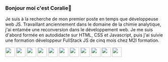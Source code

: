 ### Bonjour moi c'est Coralie👋

Je suis à la recherche de mon premier poste en temps que développeuse web JS.
Travaillant anciennement dans le domaine de la chimie analytique, j'ai entamée une reconversion dans le développement web. 
Je me suis d'abord formée en autodidacte sur HTML, CSS et Javascript, puis j'ai suivie une formation développeur FullStack JS de cinq mois chez M2I formation.


<img width="30px" src="https://cdn.jsdelivr.net/gh/devicons/devicon/icons/html5/html5-plain-wordmark.svg" /> <img width="30px"  src="https://cdn.jsdelivr.net/gh/devicons/devicon/icons/css3/css3-plain-wordmark.svg" /> <img  width="30px" src="https://cdn.jsdelivr.net/gh/devicons/devicon/icons/javascript/javascript-original.svg" /> <img  width="30px"  src="https://cdn.jsdelivr.net/gh/devicons/devicon/icons/typescript/typescript-original.svg" /> 
          <img  width="30px"  src="https://cdn.jsdelivr.net/gh/devicons/devicon/icons/nodejs/nodejs-original.svg" /> 
             <img  width="30px" src="https://cdn.jsdelivr.net/gh/devicons/devicon/icons/express/express-original-wordmark.svg" />
           <img width="30px" src="https://cdn.jsdelivr.net/gh/devicons/devicon/icons/react/react-original-wordmark.svg" /> 
            <img  width="30px" src="https://cdn.jsdelivr.net/gh/devicons/devicon/icons/angularjs/angularjs-original.svg" />
             <img  width="30px" src="https://cdn.jsdelivr.net/gh/devicons/devicon/icons/vuejs/vuejs-original.svg" /> 
            <img  width="30px" src="https://cdn.jsdelivr.net/gh/devicons/devicon/icons/mysql/mysql-original-wordmark.svg" />
            <img  width="30px" src="https://cdn.jsdelivr.net/gh/devicons/devicon/icons/mongodb/mongodb-original-wordmark.svg" />
  




          
          
          
          
          
          


